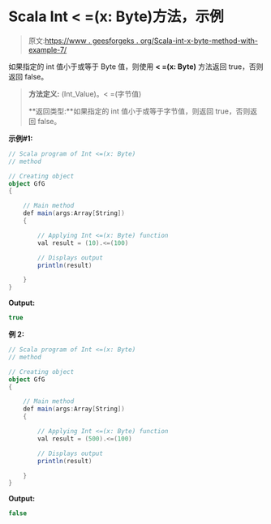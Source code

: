 # Scala Int < =(x: Byte)方法，示例

> 原文:[https://www . geesforgeks . org/Scala-int-x-byte-method-with-example-7/](https://www.geeksforgeeks.org/scala-int-x-byte-method-with-example-7/)

如果指定的 int 值小于或等于 Byte 值，则使用 **< =(x: Byte)** 方法返回 true，否则返回 false。

> **方法定义:** (Int_Value)。< =(字节值)
> 
> **返回类型:**如果指定的 int 值小于或等于字节值，则返回 true，否则返回 false。

**示例#1:**

```scala
// Scala program of Int <=(x: Byte)
// method

// Creating object
object GfG
{ 

    // Main method
    def main(args:Array[String])
    {

        // Applying Int <=(x: Byte) function
        val result = (10).<=(100)

        // Displays output
        println(result)

    }
} 
```

**Output:**

```scala
true

```

**例 2:**

```scala
// Scala program of Int <=(x: Byte)
// method

// Creating object
object GfG
{ 

    // Main method
    def main(args:Array[String])
    {

        // Applying Int <=(x: Byte) function
        val result = (500).<=(100)

        // Displays output
        println(result)

    }
} 
```

**Output:**

```scala
false

```